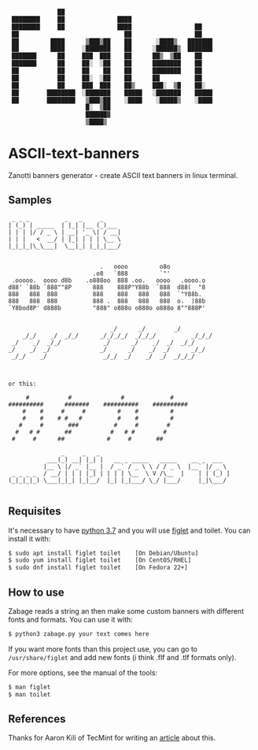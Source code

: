 ```bash
              ██                                            
 ████████     ██               ████                         
 ████████     ██               ████                  ██     
 ██                              ██                  ██     
 ██         ████      ▒███▒██    ██       ░████▒   ███████  
 ██         ████     ░███████    ██      ░██████▒  ███████  
 ███████      ██     ███  ███    ██      ██▒  ▒██    ██     
 ███████      ██     ██░  ░██    ██      ████████    ██     
 ██           ██     ██    ██    ██      ████████    ██     
 ██           ██     ██░  ░██    ██      ██          ██     
 ██           ██     ███  ███    ██▒     ███░  ▒█    ██░    
 ██        ████████  ░███████    █████   ░███████    █████  
 ██        ████████   ▒███▒██    ░████    ░█████▒    ░████  
                      █░  ▒██                               
                      ██████▓                               
                      ▒████▒  
```

# ASCII-text-banners
Zanotti banners generator - create ASCII text banners in linux terminal.

## Samples
```
 _ _ _          _   _     _     
| (_) | _____  | |_| |__ (_)___ 
| | | |/ / _ \ | __| '_ \| / __|
| | |   <  __/ | |_| | | | \__ \
|_|_|_|\_\___|  \__|_| |_|_|___/
                                

                          .   oooo         o8o           
                        .o8   `888         `"'           
 .ooooo.  oooo d8b    .o888oo  888 .oo.   oooo   .oooo.o 
d88' `88b `888""8P      888    888P"Y88b  `888  d88(  "8 
888   888  888          888    888   888   888  `"Y88b.  
888   888  888          888 .  888   888   888  o.  )88b 
`Y8bod8P' d888b         "888" o888o o888o o888o 8""888P' 
                                                         
                                                             
                             _/      _/        _/            
    _/_/    _/  _/_/      _/_/_/_/  _/_/_/          _/_/_/   
 _/    _/  _/_/            _/      _/    _/  _/  _/_/        
_/    _/  _/              _/      _/    _/  _/      _/_/     
 _/_/    _/                _/_/  _/    _/  _/  _/_/_/        
                                                             
                                                             

or this:

     #           #              #             #
##########      #######    ##########    ##########
    #    #     #     #         #    #         #
    #    #    # #   #          #    #         #
   #     #       ###          #     #        #
  #   # #       ##           #   # #        #
 #     #      ##            #     #       ##

               _     _   _                                     
           ___(_) __| |_| |   __ _ _____   _____    __ _  ___  
          |__ \ |/ _` |__ |  / _` / _ \ \ / / _ \  |__` |/ _ \ 
 _ _ _ _  / __/ | | | |_| | | | | \__  \ V /\__  |    | | (_) |
(_|_|_|_) \___|_|_| |_|__/  |_| |_|___/ \_/ |___/     |_|\___/ 
                                                               
```

## Requisites
It's necessary to have [python 3.7](https://www.python.org/downloads/) and
you will use [figlet](http://www.figlet.org/) and toilet. You can install it with:
```bash
$ sudo apt install figlet toilet    [On Debian/Ubuntu]
$ sudo yum install figlet toilet    [On CentOS/RHEL]
$ sudo dnf install figlet toilet    [On Fedora 22+]
```

## How to use
Zabage reads a string an then make some custom banners with different fonts and formats. You can use it with:
```bash
$ python3 zabage.py your text comes here
```
If you want more fonts than this project use, you can go to `/usr/share/figlet` and add new fonts (i think .flf and .tlf formats only).

For more options, see the manual of the tools:
```bash
$ man figlet
$ man toilet
```

## References
Thanks for Aaron Kili of TecMint for writing an [article](https://www.tecmint.com/create-ascii-text-banners-in-linux-terminal/) about this.
